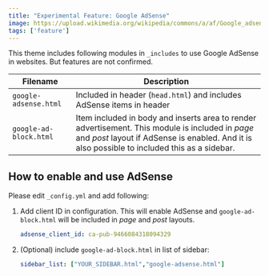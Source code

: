 ```yaml
---
title: "Experimental Feature: Google AdSense"
image: https://upload.wikimedia.org/wikipedia/commons/a/af/Google_adsense.jpg
tags: ['feature']
---
```


This theme includes following modules in `_includes` to use Google AdSense in websites. But features are not confirmed.

|Filename|Description|
|--------|-----------|
|`google-adsense.html`|Included in header (`head.html`) and includes AdSense items in header|
|`google-ad-block.html`|Item included in body and inserts area to render advertisement. This module is included in *page* and *post* layout if AdSense is enabled. And it is also possible to included this as a sidebar.|

## How to enable and use AdSense

Please edit `_config.yml` and add following:

1. Add client ID in configuration.
   This will enable AdSense and `google-ad-block.html` will be included in *page* and *post* layouts.
    ```yml
    adsense_client_id: ca-pub-9466084318094329
    ```
1. (Optional) include `google-ad-block.html` in list of sidebar:
    ```yml
    sidebar_list: ["YOUR_SIDEBAR.html","google-adsense.html"]
    ```
